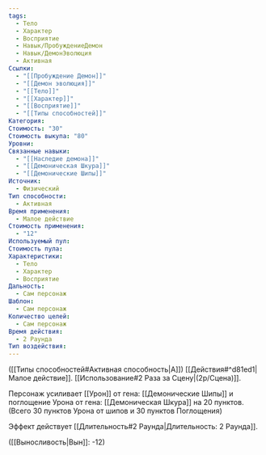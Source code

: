 ```yaml
---
tags:
  - Тело
  - Характер
  - Восприятие
  - Навык/ПробуждениеДемон
  - Навык/ДемонЭволюция
  - Активная
Ссылки:
  - "[[Пробуждение Демон]]"
  - "[[Демон эволюция]]"
  - "[[Тело]]"
  - "[[Характер]]"
  - "[[Восприятие]]"
  - "[[Типы способностей]]"
Категория: 
Стоимость: "30"
Стоимость выкупа: "80"
Уровни: 
Связанные навыки:
  - "[[Наследие демона]]"
  - "[[Демоническая Шкура]]"
  - "[[Демонические Шипы]]"
Источник:
  - Физический
Тип способности:
  - Активная
Время применения:
  - Малое действие
Стоимость применения:
  - "12"
Используемый пул: 
Стоимость пула: 
Характеристики:
  - Тело
  - Характер
  - Восприятие
Дальность:
  - Сам персонаж
Шаблон:
  - Сам персонаж
Количество целей:
  - Сам персонаж
Время действия:
  - 2 Раунда
Тип воздействия: 
---
```

([[Типы способностей#Активная способность|А]]) [[Действия#^d81ed1|Малое действие]]. [[Использование#2 Раза за Сцену|(2р/Сцена)]]. 

Персонаж усиливает [[Урон]] от гена: [[Демонические Шипы]] и поглощение Урона от гена: [[Демоническая Шкура]] на 20 пунктов. (Всего 30 пунктов Урона от шипов и 30 пунктов Поглощения) 

Эффект действует [[Длительность#2 Раунда|Длительность: 2 Раунда]].

([[Выносливость|Вын]]: -12)
